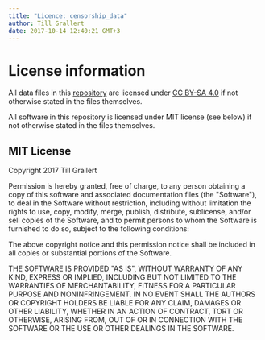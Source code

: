 ```yaml
---
title: "Licence: censorship_data"
author: Till Grallert
date: 2017-10-14 12:40:21 GMT+3
---
```


# License information

All data files in this [repository]() are licensed under [CC BY-SA 4.0](http://creativecommons.org/licenses/by-sa/4.0/) if not otherwise stated in the files themselves.

All software in this repository is licensed under MIT license (see below) if not otherwise stated in the files themselves.


## MIT License

Copyright 2017 Till Grallert

Permission is hereby granted, free of charge, to any person obtaining a copy of this software and associated documentation files (the "Software"), to deal in the Software without restriction, including without limitation the rights to use, copy, modify, merge, publish, distribute, sublicense, and/or sell copies of the Software, and to permit persons to whom the Software is furnished to do so, subject to the following conditions:

The above copyright notice and this permission notice shall be included in all copies or substantial portions of the Software.

THE SOFTWARE IS PROVIDED "AS IS", WITHOUT WARRANTY OF ANY KIND, EXPRESS OR IMPLIED, INCLUDING BUT NOT LIMITED TO THE WARRANTIES OF MERCHANTABILITY, FITNESS FOR A PARTICULAR PURPOSE AND NONINFRINGEMENT. IN NO EVENT SHALL THE AUTHORS OR COPYRIGHT HOLDERS BE LIABLE FOR ANY CLAIM, DAMAGES OR OTHER LIABILITY, WHETHER IN AN ACTION OF CONTRACT, TORT OR OTHERWISE, ARISING FROM, OUT OF OR IN CONNECTION WITH THE SOFTWARE OR THE USE OR OTHER DEALINGS IN THE SOFTWARE.

